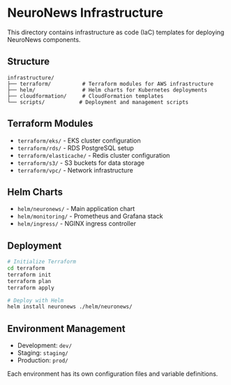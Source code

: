 # NeuroNews Infrastructure

This directory contains infrastructure as code (IaC) templates for deploying NeuroNews components.

## Structure

```
infrastructure/
├── terraform/          # Terraform modules for AWS infrastructure
├── helm/               # Helm charts for Kubernetes deployments
├── cloudformation/     # CloudFormation templates
└── scripts/           # Deployment and management scripts
```

## Terraform Modules

- `terraform/eks/` - EKS cluster configuration
- `terraform/rds/` - RDS PostgreSQL setup
- `terraform/elasticache/` - Redis cluster configuration
- `terraform/s3/` - S3 buckets for data storage
- `terraform/vpc/` - Network infrastructure

## Helm Charts

- `helm/neuronews/` - Main application chart
- `helm/monitoring/` - Prometheus and Grafana stack
- `helm/ingress/` - NGINX ingress controller

## Deployment

```bash
# Initialize Terraform
cd terraform
terraform init
terraform plan
terraform apply

# Deploy with Helm
helm install neuronews ./helm/neuronews/
```

## Environment Management

- Development: `dev/`
- Staging: `staging/`
- Production: `prod/`

Each environment has its own configuration files and variable definitions.

